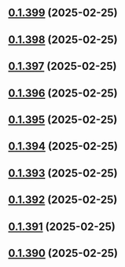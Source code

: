 ## [0.1.399](https://github.com/binary-braids/terraform-oracle/compare/v0.1.398...v0.1.399) (2025-02-25)



## [0.1.398](https://github.com/binary-braids/terraform-oracle/compare/v0.1.397...v0.1.398) (2025-02-25)



## [0.1.397](https://github.com/binary-braids/terraform-oracle/compare/v0.1.396...v0.1.397) (2025-02-25)



## [0.1.396](https://github.com/binary-braids/terraform-oracle/compare/v0.1.395...v0.1.396) (2025-02-25)



## [0.1.395](https://github.com/binary-braids/terraform-oracle/compare/v0.1.394...v0.1.395) (2025-02-25)



## [0.1.394](https://github.com/binary-braids/terraform-oracle/compare/v0.1.393...v0.1.394) (2025-02-25)



## [0.1.393](https://github.com/binary-braids/terraform-oracle/compare/v0.1.392...v0.1.393) (2025-02-25)



## [0.1.392](https://github.com/binary-braids/terraform-oracle/compare/v0.1.391...v0.1.392) (2025-02-25)



## [0.1.391](https://github.com/binary-braids/terraform-oracle/compare/v0.1.390...v0.1.391) (2025-02-25)



## [0.1.390](https://github.com/binary-braids/terraform-oracle/compare/v0.1.389...v0.1.390) (2025-02-25)



